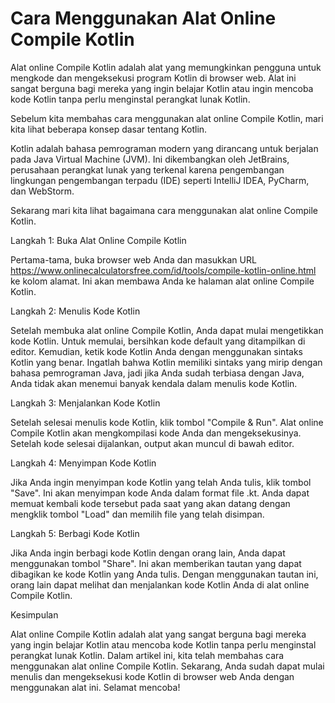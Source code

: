 Cara Menggunakan Alat Online Compile Kotlin
===========================================

Alat online Compile Kotlin adalah alat yang memungkinkan pengguna untuk mengkode dan mengeksekusi program Kotlin di browser web. Alat ini sangat berguna bagi mereka yang ingin belajar Kotlin atau ingin mencoba kode Kotlin tanpa perlu menginstal perangkat lunak Kotlin.

Sebelum kita membahas cara menggunakan alat online Compile Kotlin, mari kita lihat beberapa konsep dasar tentang Kotlin.

Kotlin adalah bahasa pemrograman modern yang dirancang untuk berjalan pada Java Virtual Machine (JVM). Ini dikembangkan oleh JetBrains, perusahaan perangkat lunak yang terkenal karena pengembangan lingkungan pengembangan terpadu (IDE) seperti IntelliJ IDEA, PyCharm, dan WebStorm.

Sekarang mari kita lihat bagaimana cara menggunakan alat online Compile Kotlin.

Langkah 1: Buka Alat Online Compile Kotlin

Pertama-tama, buka browser web Anda dan masukkan URL <https://www.onlinecalculatorsfree.com/id/tools/compile-kotlin-online.html> ke kolom alamat. Ini akan membawa Anda ke halaman alat online Compile Kotlin.

Langkah 2: Menulis Kode Kotlin

Setelah membuka alat online Compile Kotlin, Anda dapat mulai mengetikkan kode Kotlin. Untuk memulai, bersihkan kode default yang ditampilkan di editor. Kemudian, ketik kode Kotlin Anda dengan menggunakan sintaks Kotlin yang benar. Ingatlah bahwa Kotlin memiliki sintaks yang mirip dengan bahasa pemrograman Java, jadi jika Anda sudah terbiasa dengan Java, Anda tidak akan menemui banyak kendala dalam menulis kode Kotlin.

Langkah 3: Menjalankan Kode Kotlin

Setelah selesai menulis kode Kotlin, klik tombol "Compile &amp; Run". Alat online Compile Kotlin akan mengkompilasi kode Anda dan mengeksekusinya. Setelah kode selesai dijalankan, output akan muncul di bawah editor.

Langkah 4: Menyimpan Kode Kotlin

Jika Anda ingin menyimpan kode Kotlin yang telah Anda tulis, klik tombol "Save". Ini akan menyimpan kode Anda dalam format file .kt. Anda dapat memuat kembali kode tersebut pada saat yang akan datang dengan mengklik tombol "Load" dan memilih file yang telah disimpan.

Langkah 5: Berbagi Kode Kotlin

Jika Anda ingin berbagi kode Kotlin dengan orang lain, Anda dapat menggunakan tombol "Share". Ini akan memberikan tautan yang dapat dibagikan ke kode Kotlin yang Anda tulis. Dengan menggunakan tautan ini, orang lain dapat melihat dan menjalankan kode Kotlin Anda di alat online Compile Kotlin.

Kesimpulan

Alat online Compile Kotlin adalah alat yang sangat berguna bagi mereka yang ingin belajar Kotlin atau mencoba kode Kotlin tanpa perlu menginstal perangkat lunak Kotlin. Dalam artikel ini, kita telah membahas cara menggunakan alat online Compile Kotlin. Sekarang, Anda sudah dapat mulai menulis dan mengeksekusi kode Kotlin di browser web Anda dengan menggunakan alat ini. Selamat mencoba!
